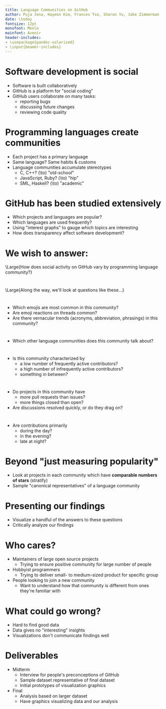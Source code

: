 ```yaml
---
title: Language Communities on GitHub
author: Puja Jena, Hayeon Kim, Frances Tso, Sharon Yu, Jake Zimmerman
date: \today
fontsize: 12pt
monofont: Menlo
mainfont: Avenir
header-includes:
- \usepackage{pandoc-solarized}
- \input{beamer-includes}
---
```


# Software development is social

- Software is built collaboratively
- GitHub is a platform for "social coding"
- GitHub users collaborate on many tasks:
    - reporting bugs
    - discussing future changes
    - reviewing code quality

# Programming languages create communities

- Each project has a primary language
- Same language? Same habits & customs
- Language communities accumulate stereotypes
    - C, C++? \(\to\) "old-school"
    - JavaScript, Ruby? \(\to\) "hip"
    - SML, Haskell? \(\to\) "academic"

# GitHub has been studied extensively

- Which projects and languages are popular?
- Which languages are used frequently?
- Using "interest graphs" to gauge which topics are
  interesting
- How does transparency affect software development?

# We wish to answer:

\Large{How does social activity on GitHub vary by
programming language community?}

#

\Large{Along the way, we'll look at questions like these...}

#

- Which emojis are most common in this community?
- Are emoji reactions on threads common?
- Are there vernacular trends (acronyms, abbreviation,
  phrasings) in this community?

#

- Which other language communities does this community talk
  about?

#

- Is this community characterized by
    - a low number of frequently active contributors?
    - a high number of infrequently active contributors?
    - something in between?

#

- Do projects in this community have
    - more pull requests than issues?
    - more things closed than open?
- Are discussions resolved quickly, or do they drag on?

#

- Are contributions primarily
    - during the day?
    - in the evening?
    - late at night?

# Beyond "just measuring popularity"

- Look at projects in each community which have **comparable
  numbers of stars** (stratify)
- Sample "canonical representatives" of a language community

# Presenting our findings

- Visualize a handful of the answers to these questions
- Critically analyze our findings

# Who cares?

- Maintainers of large open source projects
    - Trying to ensure positive community for large number
      of people
- Hobbyist programmers
    - Trying to deliver small- to medium-sized product for
      specific group
- People looking to join a new community
    - Want to understand how that community is different
      from ones they're familiar with

# What could go wrong?

- Hard to find good data
- Data gives no "interesting" insights
- Visualizations don't communicate findings well

# Deliverables

- Midterm
    - Interview for people's preconceptions of GitHub
    - Sample dataset representative of final dataset
    - Initial prototypes of visualization graphics
- Final
    - Analysis based on larger dataset
    - Have graphics visualizing data and our analysis


<!-- vim:tw=60 sts=4 sw=4
-->
